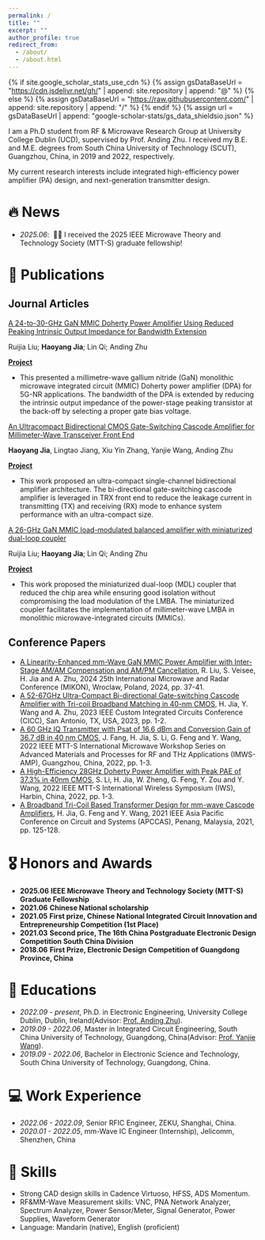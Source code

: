 ```yaml
---
permalink: /
title: ""
excerpt: ""
author_profile: true
redirect_from: 
  - /about/
  - /about.html
---
```


{% if site.google_scholar_stats_use_cdn %}
{% assign gsDataBaseUrl = "https://cdn.jsdelivr.net/gh/" | append: site.repository | append: "@" %}
{% else %}
{% assign gsDataBaseUrl = "https://raw.githubusercontent.com/" | append: site.repository | append: "/" %}
{% endif %}
{% assign url = gsDataBaseUrl | append: "google-scholar-stats/gs_data_shieldsio.json" %}

<span class='anchor' id='about-me'></span>
I am a Ph.D student from RF & Microwave Research Group at University College Dublin (UCD), supervised by Prof. Anding Zhu. I received my B.E. and M.E. degrees from South China University of Technology (SCUT), Guangzhou, China, in 2019 and 2022, respectively.

My current research interests include integrated high-efficiency  power amplifier (PA) design, and next-generation transmitter design.


# 🔥 News
- *2025.06*: &nbsp;🎉🎉 I received the 2025 IEEE Microwave Theory and Technology Society (MTT-S) graduate fellowship! 

# 📝 Publications 

## Journal Articles

[A 24-to-30-GHz GaN MMIC Doherty Power Amplifier Using Reduced Peaking Intrinsic Output Impedance for Bandwidth Extension](https://ieeexplore.ieee.org/stamp/stamp.jsp?arnumber=10848253)

Ruijia Liu; **Haoyang Jia**; Lin Qi; Anding Zhu

[**Project**](https://scholar.google.com/citations?view_op=view_citation&hl=en&user=cVIPhIMAAAAJ&sortby=pubdate&citation_for_view=cVIPhIMAAAAJ:IjCSPb-OGe4C) <strong><span class='show_paper_citations' data='DhtAFkwAAAAJ:ALROH1vI_8AC'></span></strong>
- This presented a millimetre-wave gallium nitride (GaN) monolithic microwave integrated circuit (MMIC) Doherty power amplifier (DPA) for 5G-NR applications. The bandwidth of the DPA is extended by reducing the intrinsic output impedance of the power-stage peaking transistor at the back-off by selecting a proper gate bias voltage.

[An Ultracompact Bidirectional CMOS Gate-Switching Cascode Amplifier for Millimeter-Wave Transceiver Front End](https://ieeexplore.ieee.org/abstract/document/10817129)

**Haoyang Jia**, Lingtao Jiang, Xiu Yin Zhang, Yanjie Wang, Anding Zhu

[**Project**](https://scholar.google.com/citations?view_op=view_citation&hl=en&user=cVIPhIMAAAAJ&sortby=pubdate&citation_for_view=cVIPhIMAAAAJ:UeHWp8X0CEIC) <strong><span class='show_paper_citations' data='DhtAFkwAAAAJ:ALROH1vI_8AC'></span></strong>
- This work proposed an ultra-compact single-channel bidirectional amplifier architecture. The bi-directional gate-switching cascode amplifier is
leveraged in TRX front end to reduce the leakage current in transmitting (TX) and receiving (RX) mode to enhance system performance with an ultra-compact size.

[A 26-GHz GaN MMIC load-modulated balanced amplifier with miniaturized dual-loop coupler](https://ieeexplore.ieee.org/stamp/stamp.jsp?arnumber=10591344)

Ruijia Liu; **Haoyang Jia**; Lin Qi; Anding Zhu

[**Project**](https://scholar.google.com/citations?view_op=view_citation&hl=en&user=cVIPhIMAAAAJ&sortby=pubdate&citation_for_view=cVIPhIMAAAAJ:2osOgNQ5qMEC) <strong><span class='show_paper_citations' data='DhtAFkwAAAAJ:ALROH1vI_8AC'></span></strong>
- This work proposed the miniaturized dual-loop (MDL) coupler that reduced the chip area while ensuring good isolation without compromising the load modulation of the LMBA. The miniaturized coupler facilitates the implementation of millimeter-wave LMBA in monolithic microwave-integrated circuits (MMICs).

## Conference Papers
- [A Linearity-Enhanced mm-Wave GaN MMIC Power Amplifier with Inter-Stage AM/AM Compensation and AM/PM Cancellation](https://ieeexplore.ieee.org/abstract/document/10633933), R. Liu, S. Veisee, H. Jia and A. Zhu, 2024 25th International Microwave and Radar Conference (MIKON), Wroclaw, Poland, 2024, pp. 37-41.
- [A 52-67GHz Ultra-Compact Bi-directional Gate-switching Cascode Amplifier with Tri-coil Broadband Matching in 40-nm CMOS](https://ieeexplore.ieee.org/abstract/document/10121214), H. Jia, Y. Wang and A. Zhu, 2023 IEEE Custom Integrated Circuits Conference (CICC), San Antonio, TX, USA, 2023, pp. 1-2.
- [A 60 GHz IQ Transmitter with Psat of 16.6 dBm and Conversion Gain of 36.7 dB in 40 nm CMOS](https://ieeexplore.ieee.org/abstract/document/10107064), J. Fang, H. Jia, S. Li, G. Feng and Y. Wang, 2022 IEEE MTT-S International Microwave Workshop Series on Advanced Materials and Processes for RF and THz Applications (IMWS-AMP), Guangzhou, China, 2022, pp. 1-3.
- [A High-Efficiency 28GHz Doherty Power Amplifier with Peak PAE of 37.3% in 40nm CMOS](https://ieeexplore.ieee.org/abstract/document/9977552), S. Li, H. Jia, W. Zheng, G. Feng, Y. Zou and Y. Wang, 2022 IEEE MTT-S International Wireless Symposium (IWS), Harbin, China, 2022, pp. 1-3.
- [A Broadband Tri-Coil Based Transformer Design for mm-wave Cascode Amplifiers](https://ieeexplore.ieee.org/abstract/document/9687682), H. Jia, G. Feng and Y. Wang, 2021 IEEE Asia Pacific Conference on Circuit and Systems (APCCAS), Penang, Malaysia, 2021, pp. 125-128.

# 🎖 Honors and Awards
- **2025.06** **IEEE Microwave Theory and Technology Society (MTT-S) Graduate Fellowship** 
- **2021.06** **Chinese National scholarship**
- **2021.05** **First prize, Chinese National Integrated Circuit Innovation and Entrepreneurship Competition (1st Place)**
- **2021.03** **Second price, The 16th China Postgraduate Electronic Design Competition South China Division**
- **2018.06** **First Prize, Electronic Design Competition of Guangdong Province, China**

# 📖 Educations
- *2022.09 - present*, Ph.D. in Electronic Engineering, University College Dublin, Dublin, Ireland(Advisor: [Prof. Anding Zhu](https://people.ucd.ie/anding.zhu)).
- *2019.09 - 2022.06*, Master in Integrated Circuit Engineering, South China University of Technology, Guangdong, China(Advisor: [Prof. Yanjie Wang]((https://scholar.google.com/citations?hl=zh-CN&user=v0X-CLoAAAAJ&view_op=list_works&sortby=pubdate))).
- *2019.09 - 2022.06*, Bachelor in Electronic Science and Technology, South China University of Technology, Guangdong, China.

# 💻 Work Experience
- *2022.06 - 2022.09*, Senior RFIC Engineer, ZEKU, Shanghai, China.
- *2020.01 - 2022.05*, mm-Wave IC Engineer (Internship), Jelicomm, Shenzhen, China

# 💬 Skills
- Strong CAD design skills in Cadence Virtuoso, HFSS, ADS Momentum.
- RF&MM-Wave Measurement skills: VNC, PNA Network Analyzer, Spectrum Analyzer, Power Sensor/Meter, Signal Generator, Power Supplies, Waveform Generator
- Language: Mandarin (native), English (proficient)
